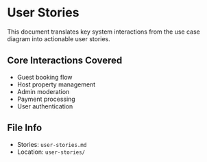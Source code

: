 # User Stories

This document translates key system interactions from the use case diagram into actionable user stories.

## Core Interactions Covered
- Guest booking flow  
- Host property management  
- Admin moderation  
- Payment processing  
- User authentication

## File Info
- Stories: `user-stories.md`  
- Location: `user-stories/`
